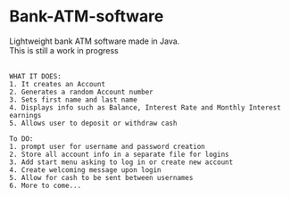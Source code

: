 # Bank-ATM-software

Lightweight bank ATM software made in Java. <br>
This is still a work in progress <br>
<br>

```
WHAT IT DOES:
1. It creates an Account
2. Generates a random Account number
3. Sets first name and last name
4. Displays info such as Balance, Interest Rate and Monthly Interest earnings
5. Allows user to deposit or withdraw cash
```

```
To DO:
1. prompt user for username and password creation
2. Store all account info in a separate file for logins
3. Add start menu asking to log in or create new account
4. Create welcoming message upon login
5. Allow for cash to be sent between usernames
6. More to come...
```